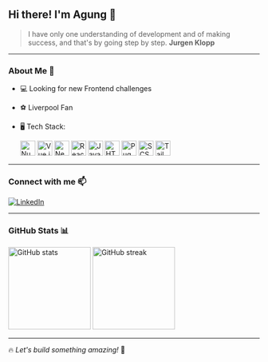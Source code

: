 ## Hi there! I'm Agung 👋

> I have only one understanding of development and of making success, and that's by going step by step. **Jurgen Klopp**

___

### About Me 🚀
- 💻 Looking for new Frontend challenges
- ⚽ Liverpool Fan
- 🖥️ Tech Stack: 

  <p>
    <img src="https://cdn.jsdelivr.net/gh/devicons/devicon/icons/nuxtjs/nuxtjs-original.svg" height="30" alt="Nuxt.js" />
    <img src="https://cdn.jsdelivr.net/gh/devicons/devicon/icons/vuejs/vuejs-original.svg" height="30" alt="Vue.js" />
    <img src="https://cdn.jsdelivr.net/gh/devicons/devicon/icons/nextjs/nextjs-original.svg" height="30" alt="Next.js" />
    <img src="https://cdn.jsdelivr.net/gh/devicons/devicon/icons/react/react-original.svg" height="30" alt="React.js" />
    <img src="https://cdn.jsdelivr.net/gh/devicons/devicon/icons/javascript/javascript-original.svg" height="30" alt="JavaScript" />
    <img src="https://cdn.jsdelivr.net/gh/devicons/devicon/icons/html5/html5-original.svg" height="30" alt="HTML" />
    <img src="https://cdn.jsdelivr.net/gh/devicons/devicon/icons/pug/pug-original.svg" height="30" alt="Pug" />
    <img src="https://cdn.jsdelivr.net/gh/devicons/devicon/icons/sass/sass-original.svg" height="30" alt="SCSS" />
    <img src="https://cdn.jsdelivr.net/gh/devicons/devicon/icons/tailwindcss/tailwindcss-original.svg" height="30" alt="Tailwind CSS" />
  </p>

___

### Connect with me 📫
[![LinkedIn](https://img.shields.io/badge/LinkedIn-Agung-blue?logo=linkedin&style=for-the-badge)](https://www.linkedin.com/in/agungdlgs/)

___

### GitHub Stats 📊
<p>
  <img src="https://github-readme-stats.vercel.app/api?username=hapdesmith&show_icons=true&theme=radical" height="165" alt="GitHub stats"/>
  <img src="https://github-readme-streak-stats.herokuapp.com/?user=hapdesmith&theme=radical" height="165" alt="GitHub streak"/>
</p>

___

🔥 *Let's build something amazing!* 🚀
